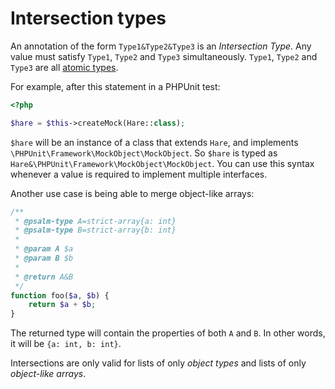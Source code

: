 # Intersection types

An annotation of the form `Type1&Type2&Type3` is an _Intersection Type_. Any value must satisfy `Type1`, `Type2` and `Type3` simultaneously. `Type1`, `Type2` and `Type3` are all [atomic types](atomic_types.md).

For example, after this statement in a PHPUnit test:
```php
<?php

$hare = $this->createMock(Hare::class);
```
`$hare` will be an instance of a class that extends `Hare`, and implements `\PHPUnit\Framework\MockObject\MockObject`. So
`$hare` is typed as `Hare&\PHPUnit\Framework\MockObject\MockObject`. You can use this syntax whenever a value is
required to implement multiple interfaces.

Another use case is being able to merge object-like arrays:
```php
/**
 * @psalm-type A=strict-array{a: int}
 * @psalm-type B=strict-array{b: int}
 *
 * @param A $a
 * @param B $b
 *
 * @return A&B
 */
function foo($a, $b) {
    return $a + $b;
}
```
The returned type will contain the properties of both `A` and `B`. In other words, it will be `{a: int, b: int}`.

Intersections are only valid for lists of only *object types* and lists of only *object-like arrays*.
